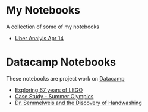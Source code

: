 # My Notebooks
A collection of some of my notebooks

- [Uber Analyis Apr 14](https://github.com/soumik-uxd/notebooks/tree/master/uber_analysis_apr14)

# Datacamp Notebooks
These notebooks are project work on [Datacamp](www.datacamp.com)

- [Exploring 67 years of LEGO](https://github.com/soumik-uxd/notebooks/tree/master/Datacamp/Exploring%2067%20years%20of%20LEGO)
- [Case Study - Summer Olympics](https://github.com/soumik-uxd/notebooks/tree/master/Datacamp/Olympics)
- [Dr. Semmelweis and the Discovery of Handwashing](https://github.com/soumik-uxd/notebooks/tree/master/Datacamp/Discovery%20of%20Handwashing)
